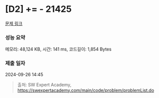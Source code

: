 # [D2] += - 21425 

[문제 링크](https://swexpertacademy.com/main/code/problem/problemDetail.do?contestProbId=AZD8K_UayDoDFAVs) 

### 성능 요약

메모리: 48,124 KB, 시간: 141 ms, 코드길이: 1,854 Bytes

### 제출 일자

2024-09-26 14:45



> 출처: SW Expert Academy, https://swexpertacademy.com/main/code/problem/problemList.do